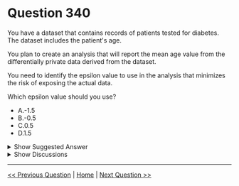 # Question 340

You have a dataset that contains records of patients tested for diabetes. The dataset includes the patient's age.

You plan to create an analysis that will report the mean age value from the differentially private data derived from the dataset.

You need to identify the epsilon value to use in the analysis that minimizes the risk of exposing the actual data.

Which epsilon value should you use?

* A.-1.5
* B.-0.5
* C.0.5
* D.1.5

<details>
  <summary>Show Suggested Answer</summary>

  <strong>C</strong><br>

</details>

<details>
  <summary>Show Discussions</summary>

<blockquote><p><strong>damaldon</strong> <code>(Fri 05 Jul 2024 20:08)</code> - <em>Upvotes: 1</em></p><p>Correct:
https://github.com/MicrosoftLearning/mslearn-dp100/blob/main/13%20-%20Explore%20Differential%20Privacy.ipynb</p></blockquote>

</details>

---

[<< Previous Question](question_339.md) | [Home](/index.md) | [Next Question >>](question_341.md)
